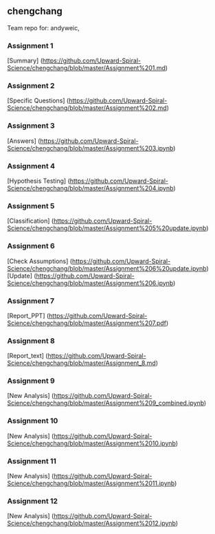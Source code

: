 ## chengchang
Team repo for: andyweic,   

### Assignment 1  
[Summary] (https://github.com/Upward-Spiral-Science/chengchang/blob/master/Assignment%201.md)  

### Assignment 2  
[Specific Questions] (https://github.com/Upward-Spiral-Science/chengchang/blob/master/Assignment%202.md)

### Assignment 3  
[Answers] (https://github.com/Upward-Spiral-Science/chengchang/blob/master/Assignment%203.ipynb)  

### Assignment 4   
[Hypothesis Testing] (https://github.com/Upward-Spiral-Science/chengchang/blob/master/Assignment%204.ipynb)  

### Assignment 5  
[Classification] (https://github.com/Upward-Spiral-Science/chengchang/blob/master/Assignment%205%20update.ipynb)  

### Assignment 6  
[Check Assumptions] (https://github.com/Upward-Spiral-Science/chengchang/blob/master/Assignment%206%20update.ipynb)  
[Update] (https://github.com/Upward-Spiral-Science/chengchang/blob/master/Assignment%206.ipynb)

### Assignment 7  
[Report_PPT] (https://github.com/Upward-Spiral-Science/chengchang/blob/master/Assignment%207.pdf)  

### Assignment 8  
[Report_text] (https://github.com/Upward-Spiral-Science/chengchang/blob/master/Assignment_8.md)  

### Assignment 9  
[New Analysis] (https://github.com/Upward-Spiral-Science/chengchang/blob/master/Assignment%209_combined.ipynb)  

### Assignment 10  
[New Analysis] (https://github.com/Upward-Spiral-Science/chengchang/blob/master/Assignment%2010.ipynb)  

### Assignment 11  
[New Analysis] (https://github.com/Upward-Spiral-Science/chengchang/blob/master/Assignment%2011.ipynb)  

### Assignment 12  
[New Analysis] (https://github.com/Upward-Spiral-Science/chengchang/blob/master/Assignment%2012.ipynb)  
